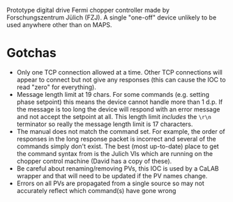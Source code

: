 Prototype digital drive Fermi chopper controller made by Forschungszentrum Jülich (FZJ).  A single "one-off" device unlikely to be used anywhere other than on MAPS.

# Gotchas
- Only one TCP connection allowed at a time. Other TCP connections will appear to connect but not give any responses (this can cause the IOC to read "zero" for everything).
- Message length limit at 19 chars. For some commands (e.g. setting phase setpoint) this means the device cannot handle more than 1 d.p. If the message is too long the device will respond with an error message and not accept the setpoint at all. This length limit *includes* the `\r\n` terminator so really the message length limit is 17 characters.
- The manual does not match the command set. For example, the order of responses in the long response packet is incorrect and several of the commands simply don't exist. The best (most up-to-date) place to get the command syntax from is the Julich VIs which are running on the chopper control machine (David has a copy of these).
- Be careful about renaming/removing PVs, this IOC is used by a CaLAB wrapper and that will need to be updated if the PV names change.
- Errors on all PVs are propagated from a single source so may not accurately reflect which command(s) have gone wrong